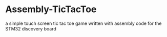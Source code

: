 # Assembly-TicTacToe
a simple touch screen tic tac toe game written with assembly code for the STM32 discovery board
